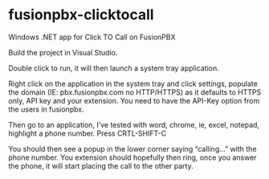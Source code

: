 # fusionpbx-clicktocall
Windows .NET app for Click TO Call on FusionPBX

Build the project in Visual Studio.

Double click to run, it will then launch a system tray application. 

Right click on the application in the system tray and click settings, populate the domain (IE: pbx.fusionpbx.com no HTTP/HTTPS) as it defaults to HTTPS only, API key and your extension. You need to have the API-Key option from the users in fusionpbx.

Then go to an application, I’ve tested with word, chrome, ie, excel, notepad, highlight a phone number. Press CRTL-SHIFT-C

You should then see a popup in the lower corner saying “calling…” with the phone number. You extension should hopefully then ring, once you answer the phone, it will start placing the call to the other party.